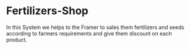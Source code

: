 # Fertilizers-Shop
In this System we helps to the Framer to sales them fertilizers and seeds according to farmers requirements and give them discount on each product.
